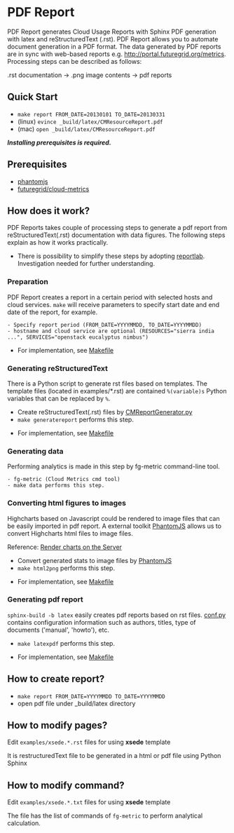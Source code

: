 PDF Report 
===========================

PDF Report generates Cloud Usage Reports with Sphinx PDF generation with latex and reStructuredText (.rst). PDF Report allows you to automate document generation in a PDF format. The data generated by PDF reports are in sync with web-based reports e.g. http://portal.futuregrid.org/metrics. Processing steps can be described as follows:

.rst documentation -> .png image contents -> pdf reports

Quick Start
-------------
- ```make report FROM_DATE=20130101 TO_DATE=20130331```
- (linux) ```evince _build/latex/CMResourceReport.pdf```
- (mac) ```open _build/latex/CMResourceReport.pdf```

***Installing prerequisites is required.***

Prerequisites
--------------
- [phantomjs](http://phantomjs.org/)
- [futuregrid/cloud-metrics](/)

How does it work?
------------------
PDF Reports takes couple of processing steps to generate a pdf report from reStructuredText(.rst) documentation with data figures. The following steps explain as how it works practically.
* There is possibility to simplify these steps by adopting [reportlab](https://bitbucket.org/rptlab/reportlab). Investigation needed for further understanding.


### Preparation

PDF Report creates a report in a certain period with selected hosts and cloud services. ```make``` will receive parameters to specify start date and end date of the report, for example.
```
- Specify report period (FROM_DATE=YYYYMMDD, TO_DATE=YYYYMMDD)
- hostname and cloud service are optional (RESOURCES="sierra india ...", SERVICES="openstack eucalyptus nimbus")
```
* For implementation, see [Makefile](/doc/pdf_reports/Makefile)

### Generating reStructuredText

There is a Python script to generate rst files based on templates. The template files (located in examples/*.rst) are contained ```%(variable)s``` Python variables  that can be replaced by ```%```.

- Create reStructuredText(.rst) files by [CMReportGenerator.py](/doc/pdf_reports/CMReportGenerator.py)
- ```make generatereport``` performs this step.
* For implementation, see [Makefile](/doc/pdf_reports/Makefile)

### Generating data
Performing analytics is made in this step by fg-metric command-line tool.
```
- fg-metric (Cloud Metrics cmd tool)
- make data performs this step.
```

### Converting html figures to images
Highcharts based on Javascript could be rendered to image files that can be easily imported in pdf report.
A external toolkit [PhantomJS](http://phantomjs.org/) allows us to convert Highcharts html files to image files.

Reference: [Render charts on the Server](http://www.highcharts.com/component/content/article/2-news/52-serverside-generated-charts)


- Convert generated stats to image files by [PhantomJS](http://phantomjs.org/)
- ```make html2png``` performs this step.
* For implementation, see [Makefile](/doc/pdf_reports/Makefile)

### Generating pdf report
```sphinx-build -b latex``` easily creates pdf reports based on rst files. [conf.py](/doc/pdf_reports/conf.py) contains configuration information such as authors, titles, type of documents ('manual', 'howto'), etc.
- ```make latexpdf``` performs this step.
* For implementation, see [Makefile](/doc/pdf_reports/Makefile)


How to create report?
---------------------
- ``make report FROM_DATE=YYYYMMDD TO_DATE=YYYYMMDD``
- open pdf file under _build/latex directory

How to modify pages?
--------------------

Edit ``examples/xsede.*.rst`` files for using **xsede** template

It is restructuredText file to be generated in a html or pdf file using Python Sphinx

How to modify command?
----------------------

Edit ``examples/xsede.*.txt`` files for using **xsede** template

The file has the list of commands of ``fg-metric`` to perform analytical calculation.
